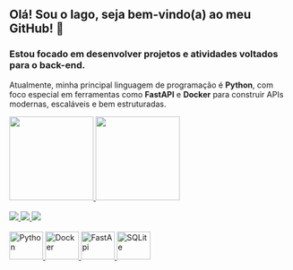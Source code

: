 ## Olá! Sou o Iago, seja bem-vindo(a) ao meu GitHub! 👋

### Estou focado em desenvolver projetos e atividades voltados para o back-end.

Atualmente, minha principal linguagem de programação é **Python**, com foco especial em ferramentas como **FastAPI** e **Docker** para construir APIs modernas, escaláveis e bem estruturadas.


<div>
<a href="https://github.com/IagoAlves1">
  <img height=150em src="https://github-readme-stats.vercel.app/api?username=IagoAlves1&theme=onedark" />
</a>
<a href="https://github.com/IagoAlves1">
  <img height=150em src="https://github-readme-stats.vercel.app/api/top-langs?username=IagoAlves1&layout=compact&langs_count=8&theme=onedark" />
</a>
</div>
<br>
<div>
  <a href="https://www.linkedin.com/in/iago-santana-alves" target="_blank"><img src="https://img.shields.io/badge/LinkedIn-0077B5?style=for-the-badge&logo=linkedin&logoColor=white" target="_blank">
  <a href="mailto:iago.s.alves.sss@gmail.com" target="_blank"><img src="https://img.shields.io/badge/Gmail-D14836?style=for-the-badge&logo=gmail&logoColor=white" target="_blank">
 <a href="https://wa.me/5511987249624" target="_blank"><img src="https://img.shields.io/badge/WhatsApp-25D366?style=for-the-badge&logo=whatsapp&logoColor=white" target="_blank">
</div>
<br>
<div>
  <img alt="Python" height="50" width="60" src="https://cdn.jsdelivr.net/gh/devicons/devicon@latest/icons/python/python-original.svg" />
  <img alt="Docker" height="50" width="60" src="https://cdn.jsdelivr.net/gh/devicons/devicon@latest/icons/docker/docker-plain.svg" />
  <img alt="FastApi" height="50" width="60" src="https://cdn.jsdelivr.net/gh/devicons/devicon@latest/icons/fastapi/fastapi-original.svg" />
  <img alt="SQLite" height="50" width="60" src="https://cdn.jsdelivr.net/gh/devicons/devicon@latest/icons/sqlite/sqlite-original.svg" />
</div>

